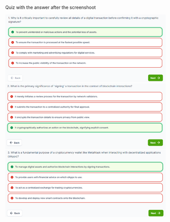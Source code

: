 Quiz with the answer after the screenshoot

![alt text](image.png) ![alt text](image-1.png) ![alt text](image-2.png)
